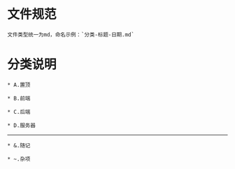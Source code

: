 # 文件规范

    文件类型统一为md，命名示例：`分类-标题-日期.md`

# 分类说明

    * A.置顶

    * B.前端

    * C.后端

    * D.服务器

*****

    * &.随记

    * ~.杂项